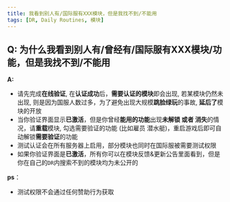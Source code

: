 ```yaml
---
title: 我看到别人有/国际服有XXX模块，但是我找不到/不能用
tags: [DR, Daily Routines, 模块]
---
```


## Q: 为什么我看到别人有/曾经有/国际服有XXX模块/功能，但是我**找不到**/**不能用**
**A:** 

- 请先完成**在线验证**, 在**认证成功**后，**需要认证的模块**即会出现, 若某模块仍然未出现, 则是因为国服人数过多，为了避免出现大规模**跳脸绿玩**的事故, **延后了**模块的开放
- 当你验证界面显示**已激活**，但是你曾经**能用的功能**出现**未解锁 或者 消失**的情况，请**重载**模块, 勾选需要验证的功能 (比如雇员  潜水艇)，重启游戏后即可自动解锁**需要验证**的功能
-  测试认证会在所有服务器上启用，部分模块也同时在国际服被需要测试权限
- 如果你验证界面是**已激活**，所有你可以在模块反馈&更新公告里面看到，但是你在自己的`DR`内搜索不到的模块均为未公开的

**ps**： 
- 测试权限不会通过任何赞助行为获取